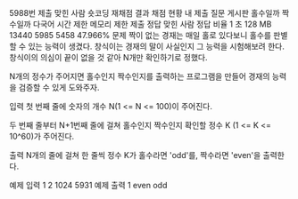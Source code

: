 5988번
제출
맞힌 사람
숏코딩
재채점 결과
채점 현황
내 제출
질문 게시판
홀수일까 짝수일까 다국어
시간 제한	메모리 제한	제출	정답	맞힌 사람	정답 비율
1 초	128 MB	13440	5985	5458	47.966%
문제
짝이 없는 경재는 매일 홀로 있다보니 홀수를 판별할 수 있는 능력이 생겼다. 창식이는 경재의 말이 사실인지 그 능력을 시험해보려 한다. 창식이의 의심이 끝이 없을 것 같아 N개만 확인하기로 정했다.

N개의 정수가 주어지면 홀수인지 짝수인지를 출력하는 프로그램을 만들어 경재의 능력을 검증할 수 있게 도와주자.

입력
첫 번째 줄에 숫자의 개수 N(1 <= N <= 100)이 주어진다.

두 번째 줄부터 N+1번째 줄에 걸쳐 홀수인지 짝수인지 확인할 정수 K (1 <= K <= 10^60)가 주어진다.

출력
N개의 줄에 걸쳐 한 줄씩 정수 K가 홀수라면 'odd'를, 짝수라면 'even'을 출력한다.

예제 입력 1 
2
1024
5931
예제 출력 1 
even
odd